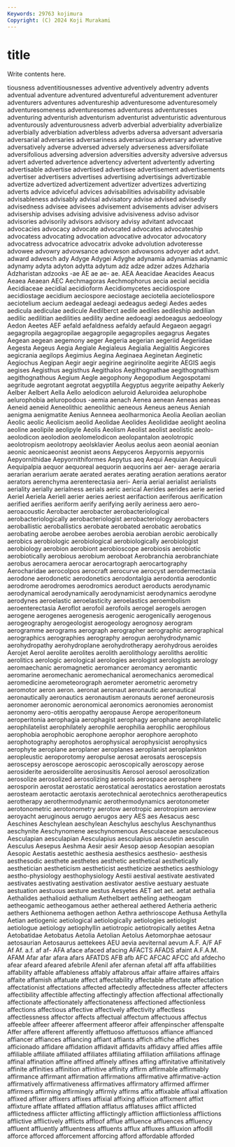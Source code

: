 ```yaml
---
Keywords: 29763 kojimura
Copyright: (C) 2024 Koji Murakami
---
```


# title

Write contents here.



tiousness adventitiousnesses adventive
adventively adventry advents adventual adventure adventured adventureful adventurement adventurer adventurers
adventures adventureship adventuresome adventuresomely adventuresomeness adventuresomes adventuress adventuresses adventuring adventurish
adventurism adventurist adventuristic adventurous adventurously adventurousness adverb adverbial adverbiality adverbialize
adverbially adverbiation adverbless adverbs adversa adversant adversaria adversarial adversaries adversariness
adversarious adversary adversative adversatively adverse adversed adversely adverseness adversifoliate adversifolious
adversing adversion adversities adversity adversive adversus advert adverted advertence advertency
advertent advertently adverting advertisable advertise advertised advertisee advertisement advertisements advertiser
advertisers advertises advertising advertisings advertizable advertize advertized advertizement advertizer advertizes
advertizing adverts advice adviceful advices advisabilities advisability advisable advisableness advisably
advisal advisatory advise advised advisedly advisedness advisee advisees advisement advisements
adviser advisers advisership advises advising advisive advisiveness adviso advisor advisories
advisorily advisors advisory advisy advitant advocaat advocacies advocacy advocate advocated
advocates advocateship advocatess advocating advocation advocative advocator advocatory advocatress advocatrice
advocatrix advoke advolution advoteresse advowee advowry advowsance advowson advowsons advoyer
advt advt. adward adwesch ady Adyge Adygei Adyghe adynamia adynamias
adynamic adynamy adyta adyton adytta adytum adz adze adzer adzes
Adzharia Adzharistan adzooks -ae AE ae ae- ae. AEA Aeacidae
Aeacides Aeacus Aeaea Aeaean AEC Aechmagoras Aechmophorus aecia aecial aecidia
Aecidiaceae aecidial aecidioform Aecidiomycetes aecidiospore aecidiostage aecidium aeciospore aeciostage aeciotelia
aecioteliospore aeciotelium aecium aedeagal aedeagi aedeagus aedegi Aedes aedes aedicula
aediculae aedicule Aedilberct aedile aediles aedileship aedilian aedilic aedilitian aedilities
aedility aedine aedoeagi aedoeagus aedoeology Aedon Aeetes AEF aefald aefaldness
aefaldy aefauld Aegaeon aegagri aegagropila aegagropilae aegagropile aegagropiles aegagrus Aegates
Aegean aegean aegemony aeger Aegeria aegerian aegeriid Aegeriidae Aegesta Aegeus
Aegia Aegiale Aegialeus Aegialia Aegialitis Aegicores aegicrania aegilops Aegimius Aegina
Aeginaea Aeginetan Aeginetic Aegiochus Aegipan Aegir aegir aegirine aegirinolite aegirite
AEGIS aegis aegises Aegisthus aegisthus Aegithalos Aegithognathae aegithognathism aegithognathous Aegium
Aegle aegophony Aegopodium Aegospotami aegritude aegrotant aegrotat aegyptilla Aegyptus aegyrite
aeipathy Aekerly Aelber Aelbert Aella Aello aelodicon aeluroid Aeluroidea aelurophobe
aelurophobia aeluropodous -aemia aenach Aenea aenean Aeneas aeneas Aeneid aeneid
Aeneolithic aeneolithic aeneous Aeneus aeneus Aeniah aenigma aenigmatite Aenius Aenneea
aeolharmonica Aeolia Aeolian aeolian Aeolic aeolic Aeolicism aeolid Aeolidae Aeolides
Aeolididae aeolight aeolina aeoline aeolipile aeolipyle Aeolis Aeolism Aeolist aeolist
aeolistic aeolo- aeolodicon aeolodion aeolomelodicon aeolopantalon aeolotropic aeolotropism aeolotropy aeolsklavier
Aeolus aeolus aeon aeonial aeonian aeonic aeonicaeonist aeonist aeons Aepyceros
Aepyornis aepyornis Aepyornithidae Aepyornithiformes Aepytus aeq Aequi Aequian Aequiculi Aequipalpia
aequor aequoreal aequorin aequorins aer aer- aerage aeraria aerarian aerarium
aerate aerated aerates aerating aeration aerations aerator aerators aerenchyma aerenterectasia
aeri- Aeria aerial aerialist aerialists aeriality aerially aerialness aerials aeric
aerical Aerides aerides aerie aeried Aeriel Aeriela Aeriell aerier aeries
aeriest aerifaction aeriferous aerification aerified aerifies aeriform aerify aerifying aerily
aeriness aero aero- aeroacoustic Aerobacter aerobacter aerobacteriological aerobacteriologically aerobacteriologist aerobacteriology
aerobacters aeroballistic aeroballistics aerobate aerobated aerobatic aerobatics aerobating aerobe aerobee
aerobes aerobia aerobian aerobic aerobically aerobics aerobiologic aerobiological aerobiologically aerobiologist
aerobiology aerobion aerobiont aerobioscope aerobiosis aerobiotic aerobiotically aerobious aerobium aeroboat
Aerobranchia aerobranchiate aerobus aerocamera aerocar aerocartograph aerocartography Aerocharidae aerocolpos aerocraft
aerocurve aerocyst aerodermectasia aerodone aerodonetic aerodonetics aerodontalgia aerodontia aerodontic aerodrome
aerodromes aerodromics aeroduct aeroducts aerodynamic aerodynamical aerodynamically aerodynamicist aerodynamics aerodyne
aerodynes aeroelastic aeroelasticity aeroelastics aeroembolism aeroenterectasia Aeroflot aerofoil aerofoils aerogel
aerogels aerogen aerogene aerogenes aerogenesis aerogenic aerogenically aerogenous aerogeography aerogeologist
aerogeology aerognosy aerogram aerogramme aerograms aerograph aerographer aerographic aerographical aerographics
aerographies aerography aerogun aerohydrodynamic aerohydropathy aerohydroplane aerohydrotherapy aerohydrous aeroides Aerojet
Aerol aerolite aerolites aerolith aerolithology aeroliths aerolitic aerolitics aerologic aerological
aerologies aerologist aerologists aerology aeromaechanic aeromagnetic aeromancer aeromancy aeromantic aeromarine
aeromechanic aeromechanical aeromechanics aeromedical aeromedicine aerometeorograph aerometer aerometric aerometry aeromotor
aeron aeron. aeronat aeronaut aeronautic aeronautical aeronautically aeronautics aeronautism aeronauts
aeronef aeroneurosis aeronomer aeronomic aeronomical aeronomics aeronomies aeronomist aeronomy aero-otitis
aeropathy aeropause Aerope aeroperitoneum aeroperitonia aerophagia aerophagist aerophagy aerophane aerophilatelic
aerophilatelist aerophilately aerophile aerophilia aerophilic aerophilous aerophobia aerophobic aerophone aerophor
aerophore aerophoto aerophotography aerophotos aerophysical aerophysicist aerophysics aerophyte aeroplane aeroplaner
aeroplanes aeroplanist aeroplankton aeropleustic aeroporotomy aeropulse aerosat aerosats aeroscepsis aeroscepsy
aeroscope aeroscopic aeroscopically aeroscopy aerose aerosiderite aerosiderolite aerosinusitis Aerosol aerosol
aerosolization aerosolize aerosolized aerosolizing aerosols aerospace aerosphere aerosporin aerostat aerostatic
aerostatical aerostatics aerostation aerostats aerosteam aerotactic aerotaxis aerotechnical aerotechnics aerotherapeutics
aerotherapy aerothermodynamic aerothermodynamics aerotonometer aerotonometric aerotonometry aerotow aerotropic aerotropism aeroview
aeroyacht aeruginous aerugo aerugos aery AES aes Aesacus aesc Aeschines
Aeschylean aeschylean Aeschylus aeschylus Aeschynanthus aeschynite Aeschynomene aeschynomenous Aesculaceae aesculaceous
Aesculapian aesculapian Aesculapius aesculapius aesculetin aesculin Aesculus Aesepus Aeshma Aesir
aesir Aesop aesop Aesopian aesopian Aesopic Aestatis aestethic aesthesia aesthesics
aesthesio- aesthesis aesthesodic aesthete aesthetes aesthetic aesthetical aesthetically aesthetician aestheticism
aestheticist aestheticize aesthetics aesthiology aestho-physiology aesthophysiology Aestii aestival aestivate aestivated
aestivates aestivating aestivation aestivator aestive aestuary aestuate aestuation aestuous aesture
aestus Aesyetes AET aet aet. aetat aethalia Aethalides aethalioid aethalium
Aethelbert aetheling aetheogam aetheogamic aetheogamous aether aethereal aethered Aetheria aetheric
aethers Aethionema aethogen aethon Aethra aethrioscope Aethusa Aethylla Aetian aetiogenic
aetiological aetiologically aetiologies aetiologist aetiologue aetiology aetiophyllin aetiotropic aetiotropically aetites
Aetna Aetobatidae Aetobatus Aetolia Aetolian Aetolus Aetomorphae aetosaur aetosaurian Aetosaurus
aettekees AEU aevia aeviternal aevum A.F. A/F AF Af Af.
a.f. af af- AFA aface afaced afacing AFACTS AFADS afaint
A.F.A.M. AFAM Afar afar afara afars AFATDS AFB afb AFC
AFCAC AFCC afd afdecho afear afeard afeared afebrile Afenil afer
afernan afetal aff affa affabilities affability affable affableness affably affabrous
affair affaire affaires affairs affaite affamish affatuate affect affectability affectable
affectate affectation affectationist affectations affected affectedly affectedness affecter affecters affectibility
affectible affecting affectingly affection affectional affectionally affectionate affectionately affectionateness affectioned
affectionless affections affectious affective affectively affectivity affectless affectlessness affector affects
affectual affectum affectuous affectus affeeble affeer affeerer affeerment affeeror affeir
affenpinscher affenspalte Affer affere afferent afferently affettuoso affettuosos affiance affianced
affiancer affiances affiancing affiant affiants affich affiche affiches afficionado affidare
affidation affidavit affidavits affidavy affied affies affile affiliable affiliate affiliated
affiliates affiliating affiliation affiliations affinage affinal affination affine affined affinely
affines affing affinitative affinitatively affinite affinities affinition affinitive affinity affirm
affirmable affirmably affirmance affirmant affirmation affirmations affirmative affirmative-action affirmatively affirmativeness
affirmatives affirmatory affirmed affirmer affirmers affirming affirmingly affirmly affirms affix
affixable affixal affixation affixed affixer affixers affixes affixial affixing affixion
affixment affixt affixture afflate afflated afflation afflatus afflatuses afflict afflicted
afflictedness afflicter afflicting afflictingly affliction afflictionless afflictions afflictive afflictively afflicts
affloof afflue affluence affluences affluency affluent affluently affluentness affluents afflux
affluxes affluxion affodill afforce afforced afforcement afforcing afford affordable afforded
